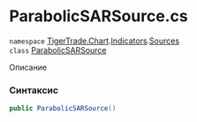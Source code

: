 
# ParabolicSARSource.cs
`namespace` [TigerTrade.Chart](../../../TigerTrade.Chart.md).[Indicators](../../../TigerTrade.Chart/Indicators.md).[Sources](../../../TigerTrade.Chart/Indicators/Sources.md)  
    `class` [ParabolicSARSource](../../ParabolicSARSource.cs.md)

Описание

### Синтаксис
```csharp
public ParabolicSARSource()
```


                    
                    